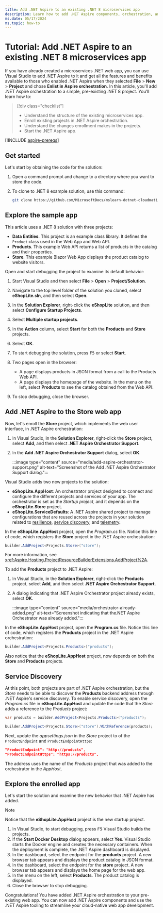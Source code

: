 ```yaml
---
title: Add .NET Aspire to an existing .NET 8 microservices app
description: Learn how to add .NET Aspire components, orchestration, and tooling to a microservices app that already exists.
ms.date: 05/17/2024
ms.topic: how-to
---
```


# Tutorial: Add .NET Aspire to an existing .NET 8 microservices app

If you have already created a microservices .NET web app, you can use Visual Studio to add .NET Aspire to it and get all the features and benefits available to those who enabled .NET Aspire when they selected **File** > **New** > **Project** and chose **Enlist in Aspire orchestration**. In this article, you'll add .NET Aspire orchestration to a simple, pre-existing .NET 8 project. You'll learn how to:

> [!div class="checklist"]
>
> - Understand the structure of the existing microservices app.
> - Enroll existing projects in .NET Aspire orchestration.
> - Understand the changes enrollment makes in the projects.
> - Start the .NET Aspire app.

[!INCLUDE [aspire-prereqs](../includes/aspire-prereqs.md)]

## Get started

Let's start by obtaining the code for the solution:

1. Open a command prompt and change to a directory where you want to store the code.
1. To clone to .NET 8 example solution, use this command:

    ```bash
    git clone https://github.com/MicrosoftDocs/mslearn-dotnet-cloudnative-devops.git eShopLite
    ```

## Explore the sample app

This article uses a .NET 8 solution with three projects:

- **Data Entities**. This project is an example class library. It defines the `Product` class used in the Web App and Web API.
- **Products**. This example Web API returns a list of products in the catalog and their properties.
- **Store**. This example Blazor Web App displays the product catalog to website visitors.

Open and start debugging the project to examine its default behavior:

1. Start Visual Studio and then select **File** > **Open** > **Project/Solution**.
1. Navigate to the top level folder of the solution you cloned, select **eShopLite.sln**, and then select **Open**.
1. In the **Solution Explorer**, right-click the **eShopLite** solution, and then select **Configure Startup Projects**.
1. Select **Multiple startup projects**.
1. In the **Action** column, select **Start** for both the **Products** and **Store** projects.
1. Select **OK**.
1. To start debugging the solution, press <kbd>F5</kbd> or select **Start**.
1. Two pages open in the browser:

    - A page displays products in JSON format from a call to the Products Web API.
    - A page displays the homepage of the website. In the menu on the left, select **Products** to see the catalog obtained from the Web API.

1. To stop debugging, close the browser.

## Add .NET Aspire to the Store web app

Now, let's enroll the **Store** project, which implements the web user interface, in .NET Aspire orchestration:

1. In Visual Studio, in the **Solution Explorer**, right-click the **Store** project, select **Add**, and then select **.NET Aspire Orchestrator Support**.
1. In the **Add .NET Aspire Orchestrator Support** dialog, select **OK**.

    :::image type="content" source="media/add-aspire-orchestrator-support.png" alt-text="Screenshot of the Add .NET Aspire Orchestrator Support dialog.":::

Visual Studio adds two new projects to the solution:

- **eShopLite.AppHost**: An orchestrator project designed to connect and configure the different projects and services of your app. The orchestrator is set as the _Startup project_, and it depends on the **eShopLite.Store** project.
- **eShopLite.ServiceDefaults**: A .NET Aspire shared project to manage configurations that are reused across the projects in your solution related to [resilience](/dotnet/core/resilience/http-resilience), [service discovery](../service-discovery/overview.md), and [telemetry](../fundamentals/telemetry.md).

In the **eShopLite.AppHost** project, open the _Program.cs_ file. Notice this line of code, which registers the **Store** project in the .NET Aspire orchestration:

```csharp
builder.AddProject<Projects.Store>("store");
```

For more information, see <xref:Aspire.Hosting.ProjectResourceBuilderExtensions.AddProject%2A>.

To add the **Products** project to .NET Aspire:

1. In Visual Studio, in the **Solution Explorer**, right-click the **Products** project, select **Add**, and then select **.NET Aspire Orchestrator Support**.
1. A dialog indicating that .NET Aspire Orchestrator project already exists, select **OK**.

    :::image type="content" source="media/orchestrator-already-added.png" alt-text="Screenshot indicating that the.NET Aspire Orchestrator was already added.":::

In the **eShopLite.AppHost** project, open the **Program.cs** file. Notice this line of code, which registers the **Products** project in the .NET Aspire orchestration:

```csharp
builder.AddProject<Projects.Products>("products");
```

Also notice that the **eShopLite.AppHost** project, now depends on both the **Store** and **Products** projects.

## Service Discovery

At this point, both projects are part of .NET Aspire orchestration, but the _Store_ needs to be able to discover the **Products** backend address through .NET Aspire's service discovery. To enable service discovery, open the _Program.cs_ file in **eShopLite.AppHost** and update the code that the _Store_ adds a reference to the _Products_ project:

```csharp
var products = builder.AddProject<Projects.Products>("products");

builder.AddProject<Projects.Store>("store").WithReference(products);
```

Next, update the _appsettings.json_ in the _Store_ project to of the `ProductEndpoint` and `ProductEndpointHttps`:

```json
"ProductEndpoint": "http://products",
"ProductEndpointHttps": "https://products",
```

The address uses the name of the _Products_ project that was added to the orchestrator in the _AppHost_.

## Explore the enrolled app

Let's start the solution and examine the new behavior that .NET Aspire has added.

> [!NOTE]
> Notice that the **eShopLite.AppHost** project is the new startup project.

1. In Visual Studio, to start debugging, press <kbd>F5</kbd> Visual Studio builds the projects.
1. If the **Start Docker Desktop** dialog appears, select **Yes**. Visual Studio starts the Docker engine and creates the necessary containers. When the deployment is complete, the .NET Aspire dashboard is displayed.
1. In the dashboard, select the endpoint for the **products** project. A new browser tab appears and displays the product catalog in JSON format.
1. In the dashboard, select the endpoint for the **store** project. A new browser tab appears and displays the home page for the web app.
1. In the menu on the left, select **Products**. The product catalog is displayed.
1. Close the browser to stop debugging.

Congratulations! You have added .NET Aspire orchestration to your pre-existing web app. You can now add .NET Aspire components and use the .NET Aspire tooling to streamline your cloud-native web app development.

